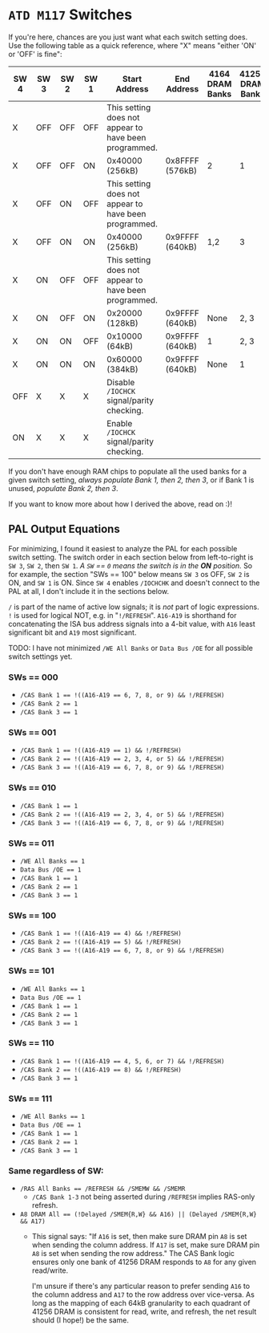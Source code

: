 # `ATD M117` Switches

If you're here, chances are you just want what each switch setting does. Use
the following table as a quick reference, where "X" means "either 'ON' or 'OFF'
is fine":

|SW 4|SW 3|SW 2|SW 1|Start Address  |End Address    |4164 DRAM Banks|41256 DRAM Banks|
|----|----|----|----|---------------|---------------|---------------|----------------|
|X   | OFF| OFF| OFF|This setting does not appear to have been programmed.           |
|X   | OFF| OFF|  ON|0x40000 (256kB)|0x8FFFF (576kB)|2              |1               |
|X   | OFF|  ON| OFF|This setting does not appear to have been programmed.           |
|X   | OFF|  ON|  ON|0x40000 (256kB)|0x9FFFF (640kB)|1,2            |3               |
|X   |  ON| OFF| OFF|This setting does not appear to have been programmed.           |
|X   |  ON| OFF|  ON|0x20000 (128kB)|0x9FFFF (640kB)|None           |2, 3            |
|X   |  ON|  ON| OFF|0x10000 (64kB) |0x9FFFF (640kB)|1              |2, 3            |
|X   |  ON|  ON|  ON|0x60000 (384kB)|0x9FFFF (640kB)|None           |1               |
|OFF |   X|   X|   X|Disable `/IOCHCK` signal/parity checking.                       |
|ON  |   X|   X|   X|Enable `/IOCHCK` signal/parity checking.                        |

If you don't have enough RAM chips to populate all the used banks for a given
switch setting, _always populate Bank 1, then 2, then 3_, or if Bank 1 is unused,
_populate Bank 2, then 3_.

If you want to know more about how I derived the above, read on :)!

## PAL Output Equations

For minimizing, I found it easiest to analyze the PAL for each possible switch
setting. The switch order in each section below from left-to-right is `SW 3`,
`SW 2`, then `SW 1`. _A `SW` == `0` means the switch is in the **ON** position._
So for example, the section "SWs == 100" below means `SW 3` os OFF,
`SW 2` is ON, and `SW 1` is ON. Since `SW 4` enables `/IOCHCHK` and doesn't
connect to the PAL at all, I don't include it in the sections below.

`/` is part of the name of active low signals; it is _not_ part of logic
expressions. `!` is used for logical NOT, e.g. in "`!/REFRESH`". `A16-A19` is
shorthand for concatenating the ISA bus address signals into a 4-bit value,
with `A16` least significant bit and `A19` most significant.

TODO: I have not minimized `/WE All Banks` or `Data Bus /OE` for all possible
switch settings yet.

### SWs == 000

* `/CAS Bank 1 == !((A16-A19 == 6, 7, 8, or 9) && !/REFRESH)`
* `/CAS Bank 2 == 1`
* `/CAS Bank 3 == 1`

### SWs == 001

* `/CAS Bank 1 == !((A16-A19 == 1) && !/REFRESH)`
* `/CAS Bank 2 == !((A16-A19 == 2, 3, 4, or 5) && !/REFRESH)`
* `/CAS Bank 3 == !((A16-A19 == 6, 7, 8, or 9) && !/REFRESH)`

### SWs == 010

* `/CAS Bank 1 == 1`
* `/CAS Bank 2 == !((A16-A19 == 2, 3, 4, or 5) && !/REFRESH)`
* `/CAS Bank 3 == !((A16-A19 == 6, 7, 8, or 9) && !/REFRESH)`

### SWs == 011

* `/WE All Banks == 1`
* `Data Bus /OE == 1`
* `/CAS Bank 1 == 1`
* `/CAS Bank 2 == 1`
* `/CAS Bank 3 == 1`

### SWs == 100

* `/CAS Bank 1 == !((A16-A19 == 4) && !/REFRESH)`
* `/CAS Bank 2 == !((A16-A19 == 5) && !/REFRESH)`
* `/CAS Bank 3 == !((A16-A19 == 6, 7, 8, or 9) && !/REFRESH)`

### SWs == 101

* `/WE All Banks == 1`
* `Data Bus /OE == 1`
* `/CAS Bank 1 == 1`
* `/CAS Bank 2 == 1`
* `/CAS Bank 3 == 1`

### SWs == 110

* `/CAS Bank 1 == !((A16-A19 == 4, 5, 6, or 7) && !/REFRESH)`
* `/CAS Bank 2 == !((A16-A19 == 8) && !/REFRESH)`
* `/CAS Bank 3 == 1`

### SWs == 111

* `/WE All Banks == 1`
* `Data Bus /OE == 1`
* `/CAS Bank 1 == 1`
* `/CAS Bank 2 == 1`
* `/CAS Bank 3 == 1`

### Same regardless of SW:

* `/RAS All Banks == /REFRESH && /SMEMW && /SMEMR`
  * `/CAS Bank 1-3` not being asserted during `/REFRESH` implies RAS-only
    refresh.
* `A8 DRAM All == (!Delayed /SMEM{R,W} && A16) || (Delayed /SMEM{R,W} && A17)`
  * This signal says: "If `A16` is set, then make sure DRAM pin `A8` is set
    when sending the column address. If `A17` is set, make sure DRAM pin `A8`
    is set when sending the row address." The CAS Bank logic ensures only one
    bank of 41256 DRAM responds to `A8` for any given read/write.

    I'm unsure if there's any particular reason to prefer sending `A16` to the
    column address and `A17` to the row address over vice-versa. As long as the
    mapping of each 64kB granularity to each quadrant of 41256 DRAM is
    consistent for read, write, and refresh, the net result should (I hope!) be
    the same.

